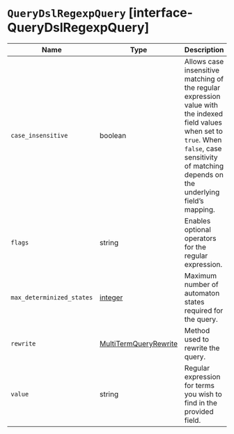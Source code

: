 # `QueryDslRegexpQuery` [interface-QueryDslRegexpQuery]

| Name | Type | Description |
| - | - | - |
| `case_insensitive` | boolean | Allows case insensitive matching of the regular expression value with the indexed field values when set to `true`. When `false`, case sensitivity of matching depends on the underlying field’s mapping. |
| `flags` | string | Enables optional operators for the regular expression. |
| `max_determinized_states` | [integer](./integer.md) | Maximum number of automaton states required for the query. |
| `rewrite` | [MultiTermQueryRewrite](./MultiTermQueryRewrite.md) | Method used to rewrite the query. |
| `value` | string | Regular expression for terms you wish to find in the provided field. |
